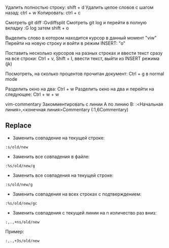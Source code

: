 Удалить полностью строку: shift + d
Удалить целое словов с шагом назад: ctrl + w
Копировать: ctrl + c

Смотреть git diff :Gvdiffsplit
Смотреть git log и перейти в полную вкладку :G log затем shift + o

Выделить слово в котором находится курсор в данный момент "viw"
Перейти на новую строку и войти в режим INSERT: "o"

Поставить несколько курсоров на разных строках и ввести текст сразу на все строки: Ctrl + v, Shift + I, ввести текст, выйти из INSERT режима (jk)

Посмотреть, на сколько процентов прочитан документ: Ctrl + g в normal mode

Разделить окно на два: Ctrl + w
Разделить окно на два и перейти на следующее: Ctrl + w + w

vim-commentary
Закомментировать с линии A по линию B: :<Начальная линия>,<конечная линия>Commentary (:1,6Commentary)

## Replace
- Заменить совпадение на текущей строке:
```
:s/old/new
```
- Заменить все совпадения в файле:
```
:%s/old/new/g
```
- Заменить все совпадения на текущей строке:
```
:s/old/new/g
```
- Заменить совпадения на всех строках с подтверждением:
```
:%s/old/new/gc
```
- Заменить совпадения с текущей линии на n количество раз вниз:
```
:,.,+ns/old/new
```
Пример:
```
:,.,+3s/old/new
```
